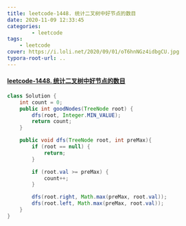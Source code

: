 ```yaml
---
title: leetcode-1448. 统计二叉树中好节点的数目
date: 2020-11-09 12:33:45
categories: 
		- leetcode
tags: 
	- leetcode
cover: https://i.loli.net/2020/09/01/oT6hnNGz4idbgCU.jpg
typora-root-url: ..
---
```


#### [leetcode-1448. 统计二叉树中好节点的数目](https://leetcode-cn.com/problems/count-good-nodes-in-binary-tree/)

```java
class Solution {
    int count = 0;
    public int goodNodes(TreeNode root) {
        dfs(root, Integer.MIN_VALUE);
        return count;
    }

    public void dfs(TreeNode root, int preMax){
        if (root == null) {
            return;
        }

        if (root.val >= preMax) {
            count++;
        }

        dfs(root.right, Math.max(preMax, root.val));
        dfs(root.left, Math.max(preMax, root.val));
    }
}
```

